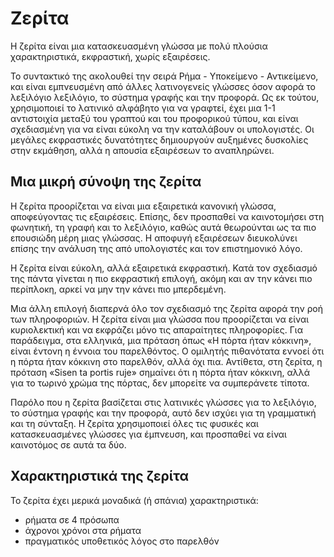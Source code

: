 # Ζερίτα

Η ζερίτα είναι μια κατασκευασμένη γλώσσα με πολύ πλούσια χαρακτηριστικά,
εκφραστική, χωρίς εξαιρέσεις.

Το συντακτικό της ακολουθεί την σειρά Ρήμα - Υποκείμενο - Αντικείμενο,
και είναι εμπνευσμένη από άλλες λατινογενείς γλώσσες όσον αφορά
το λεξιλόγιο λεξιλόγιο, το σύστημα γραφής και την προφορά.
Ως εκ τούτου, χρησιμοποιεί το λατινικό αλφάβητο για να γραφτεί, έχει μια
1-1 αντιστοιχία μεταξύ του γραπτού και του προφορικού τύπου, και είναι
σχεδιασμένη για να είναι εύκολη να την καταλάβουν οι υπολογιστές. Οι
μεγάλες εκφραστικές δυνατότητες δημιουργούν αυξημένες δυσκολίες στην
εκμάθηση, αλλά η απουσία εξαιρέσεων το αναπληρώνει.

## Μια μικρή σύνοψη της ζερίτα

Η ζερίτα προορίζεται να είναι μια εξαιρετικά κανονική γλώσσα, αποφεύγοντας
τις εξαιρέσεις. Επίσης, δεν προσπαθεί να καινοτομήσει στη φωνητική, τη γραφή
και το λεξιλόγιο, καθώς αυτά θεωρούνται ως τα πιο επουσιώδη μέρη μιας γλώσσας.
Η αποφυγή εξαιρέσεων διευκολύνει επίσης την ανάλυση της από υπολογιστές και
τον επιστημονικό λόγο.

Η ζερίτα είναι εύκολη, αλλά εξαιρετικά εκφραστική. Κατά τον σχεδιασμό της πάντα
γίνεται η πιο εκφραστική επιλογή, ακόμη και αν την κάνει πιο περίπλοκη, αρκεί να
μην την κάνει πιο μπερδεμένη.

Μια άλλη επιλογή διαπερνά όλο τον σχεδιασμό της ζερίτα αφορά την ροή των πληροφοριών.
Η ζερίτα είναι μια γλώσσα που προορίζεται να είναι κυριολεκτική και να εκφράζει μόνο
τις απαραίτητες πληροφορίες. Για παράδειγμα, στα ελληνικά, μια πρόταση όπως
«Η πόρτα ήταν κόκκινη», είναι έντονη η έννοια του παρελθόντος. Ο ομιλητής πιθανότατα
εννοεί ότι η πόρτα ήταν κόκκινη στο παρελθόν, αλλά όχι πια. Αντίθετα, στη ζερίτα,
η πρόταση «Sisen ta portis ruje» σημαίνει ότι η πόρτα ήταν κόκκινη, αλλά για το
τωρινό χρώμα της πόρτας, δεν μπορείτε να συμπεράνετε τίποτα.

Παρόλο που η ζερίτα βασίζεται στις λατινικές γλώσσες για το λεξιλόγιο, το σύστημα
γραφής και την προφορά, αυτό δεν ισχύει για τη γραμματική και τη σύνταξη. Η ζερίτα
χρησιμοποιεί όλες τις φυσικές και κατασκευασμένες γλώσσες για έμπνευση, και προσπαθεί
να είναι καινοτόμος σε αυτά τα δύο.

## Χαρακτηριστικά της ζερίτα

Το ζερίτα έχει μερικά μοναδικά (ή σπάνια) χαρακτηριστικά:

-   ρήματα σε 4 πρόσωπα
-   άχρονοι χρόνοι στα ρήματα
-   πραγματικός υποθετικός λόγος στο παρελθόν
